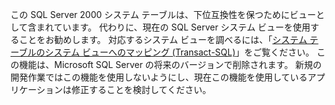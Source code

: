   この SQL Server 2000 システム テーブルは、下位互換性を保つためにビューとして含まれています。 代わりに、現在の SQL Server システム ビューを使用することをお勧めします。 対応するシステム ビューを調べるには、「[システム テーブルのシステム ビューへのマッピング (Transact-SQL)](../relational-databases/system-tables/mapping-system-tables-to-system-views-transact-sql.md)」をご覧ください。 この機能は、Microsoft SQL Server の将来のバージョンで削除されます。 新規の開発作業ではこの機能を使用しないようにし、現在この機能を使用しているアプリケーションは修正することを検討してください。
   